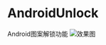 # AndroidUnlock
Android图案解锁功能
![效果图](https://github.com/zhaohuiyuliang/AndroidUnlock/blob/master/static/846150-906e378abc6ce12d)
